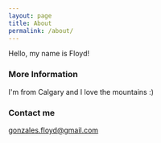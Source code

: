 ```yaml
---
layout: page
title: About
permalink: /about/
---
```


Hello, my name is Floyd!

### More Information

I'm from Calgary and I love the mountains :)

### Contact me

[gonzales.floyd@gmail.com](mailto:email@domain.com)